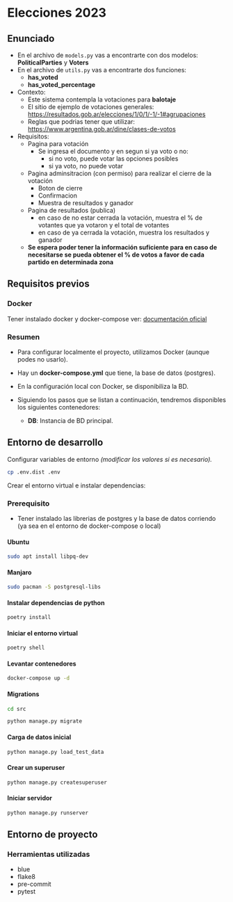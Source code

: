 # Elecciones 2023

## Enunciado

- En el archivo de `models.py` vas a encontrarte con dos modelos: **PoliticalParties** y **Voters**
- En el archivo de `utils.py` vas a encontrarte dos funciones:
  - **has_voted**
  - **has_voted_percentage**
- Contexto:
  - Este sistema contempla la votaciones para **balotaje**
  - El sitio de ejemplo de votaciones generales: https://resultados.gob.ar/elecciones/1/0/1/-1/-1#agrupaciones
  - Reglas que podrias tener que utilizar: https://www.argentina.gob.ar/dine/clases-de-votos
- Requisitos:
  - Pagina para votación
    - Se ingresa el documento y en segun si ya voto o no:
      - si no voto, puede votar las opciones posibles
      - si ya voto, no puede votar
  - Pagina adminsitracion (con permiso) para realizar el cierre de la votación
    - Boton de cierre
    - Confirmacion
    - Muestra de resultados y ganador
  - Pagina de resultados (publica)
    - en caso de no estar cerrada la votación, muestra el % de votantes que ya votaron y el total de votantes
    - en caso de ya cerrada la votación, muestra los resultados y ganador
  - **Se espera poder tener la información suficiente para en caso de necesitarse se pueda obtener el % de votos a favor de cada partido en determinada zona**

## Requisitos previos

### Docker

Tener instalado docker y docker-compose ver: [documentación oficial](https://www.digitalocean.com/community/tutorials/como-instalar-docker-compose-en-ubuntu-18-04-es)

### Resumen

- Para configurar localmente el proyecto, utilizamos Docker (aunque podes no usarlo).

- Hay un **docker-compose.yml** que tiene, la base de datos (postgres).

- En la configuración local con Docker, se disponibiliza la BD.

- Siguiendo los pasos que se listan a continuación, tendremos disponibles los siguientes contenedores:
  - **DB**: Instancia de BD principal.

## Entorno de desarrollo

Configurar variables de entorno _(modificar los valores si es necesario)._

```bash
cp .env.dist .env
```

Crear el entorno virtual e instalar dependencias:

### Prerequisito

- Tener instalado las librerias de postgres y la base de datos corriendo (ya sea en el entorno de docker-compose o local)

#### Ubuntu

```bash
sudo apt install libpq-dev
```

#### Manjaro

```bash
sudo pacman -S postgresql-libs
```

#### Instalar dependencias de python

```bash
poetry install
```

#### Iniciar el entorno virtual

```bash
poetry shell
```

#### Levantar contenedores

```bash
docker-compose up -d
```

#### Migrations

```bash
cd src

python manage.py migrate
```

#### Carga de datos inicial

```bash
python manage.py load_test_data
```

#### Crear un superuser

```bash
python manage.py createsuperuser
```

#### Iniciar servidor

```bash
python manage.py runserver
```

## Entorno de proyecto

### Herramientas utilizadas

- blue
- flake8
- pre-commit
- pytest
